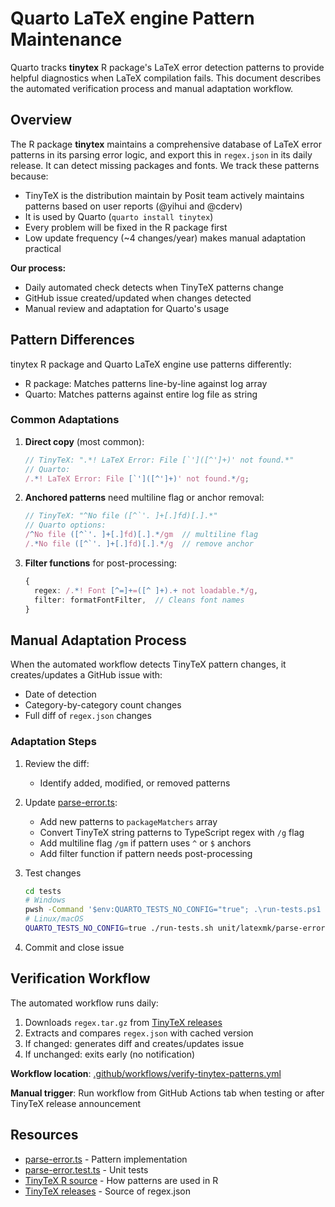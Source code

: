 # Quarto LaTeX engine Pattern Maintenance

Quarto tracks **tinytex** R package's LaTeX error detection patterns to provide helpful diagnostics when LaTeX compilation fails. This document describes the automated verification process and manual adaptation workflow.

## Overview

The R package **tinytex** maintains a comprehensive database of LaTeX error patterns in its parsing error logic, and export this in `regex.json` in its daily release. It can detect missing packages and fonts. We track these patterns because:

- TinyTeX is the distribution maintain by Posit team actively maintains patterns based on user reports (@yihui and @cderv)
- It is used by Quarto (`quarto install tinytex`)
- Every problem will be fixed in the R package first
- Low update frequency (~4 changes/year) makes manual adaptation practical

**Our process:**

- Daily automated check detects when TinyTeX patterns change
- GitHub issue created/updated when changes detected
- Manual review and adaptation for Quarto's usage

## Pattern Differences

tinytex R package and Quarto LaTeX engine use patterns differently:

- R package: Matches patterns line-by-line against log array
- Quarto: Matches patterns against entire log file as string

### Common Adaptations

1. **Direct copy** (most common):

   ```typescript
   // TinyTeX: ".*! LaTeX Error: File [`']([^']+)' not found.*"
   // Quarto:
   /.*! LaTeX Error: File [`']([^']+)' not found.*/g;
   ```

2. **Anchored patterns** need multiline flag or anchor removal:

   ```typescript
   // TinyTeX: "^No file ([^`'. ]+[.]fd)[.].*"
   // Quarto options:
   /^No file ([^`'. ]+[.]fd)[.].*/gm  // multiline flag
   /.*No file ([^`'. ]+[.]fd)[.].*/g  // remove anchor
   ```

3. **Filter functions** for post-processing:
   ```typescript
   {
     regex: /.*! Font [^=]+=([^ ]+).+ not loadable.*/g,
     filter: formatFontFilter,  // Cleans font names
   }
   ```

## Manual Adaptation Process

When the automated workflow detects TinyTeX pattern changes, it creates/updates a GitHub issue with:

- Date of detection
- Category-by-category count changes
- Full diff of `regex.json` changes

### Adaptation Steps

1. Review the diff:

   - Identify added, modified, or removed patterns

2. Update [parse-error.ts](../src/command/render/latexmk/parse-error.ts):

   - Add new patterns to `packageMatchers` array
   - Convert TinyTeX string patterns to TypeScript regex with `/g` flag
   - Add multiline flag `/gm` if pattern uses `^` or `$` anchors
   - Add filter function if pattern needs post-processing

3. Test changes

   ```bash
   cd tests
   # Windows
   pwsh -Command '$env:QUARTO_TESTS_NO_CONFIG="true"; .\run-tests.ps1 unit\latexmk\parse-error.test.ts'
   # Linux/macOS
   QUARTO_TESTS_NO_CONFIG=true ./run-tests.sh unit/latexmk/parse-error.test.ts
   ```

4. Commit and close issue

## Verification Workflow

The automated workflow runs daily:

1. Downloads `regex.tar.gz` from [TinyTeX releases](https://github.com/rstudio/tinytex-releases)
2. Extracts and compares `regex.json` with cached version
3. If changed: generates diff and creates/updates issue
4. If unchanged: exits early (no notification)

**Workflow location**: [.github/workflows/verify-tinytex-patterns.yml](../.github/workflows/verify-tinytex-patterns.yml)

**Manual trigger**: Run workflow from GitHub Actions tab when testing or after TinyTeX release announcement

## Resources

- [parse-error.ts](../src/command/render/latexmk/parse-error.ts) - Pattern implementation
- [parse-error.test.ts](../tests/unit/latexmk/parse-error.test.ts) - Unit tests
- [TinyTeX R source](https://github.com/rstudio/tinytex/blob/main/R/latex.R) - How patterns are used in R
- [TinyTeX releases](https://github.com/rstudio/tinytex-releases) - Source of regex.json
